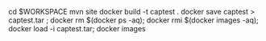 cd $WORKSPACE
mvn site
docker build -t captest .
docker save captest > captest.tar ; docker rm $(docker ps -aq); docker rmi $(docker images -aq); docker load -i captest.tar; docker images
